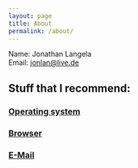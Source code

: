 ```yaml
---
layout: page
title: About
permalink: /about/
---
```


Name: Jonathan Langela  
Email: jonlan@live.de

## Stuff that I recommend:

### [Operating system](https://jonlan2002.github.io/os/)
### [Browser](https://jonlan2002.github.io/browser/)
### [E-Mail](https://jonlan2002.github.io/e-mail/)
